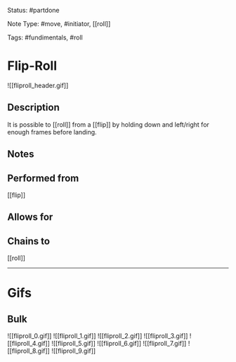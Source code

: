Status: #partdone

Note Type: #move, #initiator, [[roll]]

Tags: #fundimentals, #roll 

# Flip-Roll
![[fliproll_header.gif]]
## Description
It is possible to [[roll]] from a [[flip]] by holding down and left/right for enough frames before landing.

## Notes


## Performed from
[[flip]]

## Allows for


## Chains to
[[roll]]

___
# Gifs
## Bulk
![[fliproll_0.gif]]
![[fliproll_1.gif]]
![[fliproll_2.gif]]
![[fliproll_3.gif]]
![[fliproll_4.gif]]
![[fliproll_5.gif]]
![[fliproll_6.gif]]
![[fliproll_7.gif]]
![[fliproll_8.gif]]
![[fliproll_9.gif]]